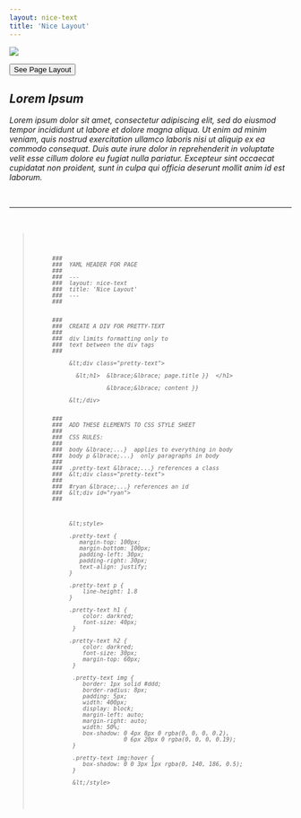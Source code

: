 ```yaml
---
layout: nice-text
title: 'Nice Layout'
---
```





![]({{site.url}}/assets/img/hey-world.png)  


<a href="href='https://github.com/DS4PS/barebones-jekyll/blob/master/_layouts/nice-text.html" target = "_blank"> 
<button onclick="href=''"> See Page Layout <i class="fa fa-github 2x" id="github_icon"> </button>
</a>


## Lorem Ipsum

Lorem ipsum dolor sit amet, consectetur adipiscing elit, sed do eiusmod tempor incididunt ut labore et dolore magna aliqua. Ut enim ad minim veniam, quis nostrud exercitation ullamco laboris nisi ut aliquip ex ea commodo consequat. Duis aute irure dolor in reprehenderit in voluptate velit esse cillum dolore eu fugiat nulla pariatur. Excepteur sint occaecat cupidatat non proident, sunt in culpa qui officia deserunt mollit anim id est laborum.


<br>
<hr>
<br>




<blockquote>
<pre>
<code>

          ###
          ###  YAML HEADER FOR PAGE
          ###  
          ###  ---
          ###  layout: nice-text
          ###  title: 'Nice Layout'
          ###  ---
          ###


          ### 
          ###  CREATE A DIV FOR PRETTY-TEXT
          ###
          ###  div limits formatting only to
          ###  text between the div tags
          ###

               &lt;div class="pretty-text">

                 &lt;h1>  &lbrace;&lbrace; page.title }}  </h1>

                          &lbrace;&lbrace; content }}

               &lt;/div>


          ###
          ###  ADD THESE ELEMENTS TO CSS STYLE SHEET
          ###
          ###  CSS RULES:
          ###
          ###  body &lbrace;...}  applies to everything in body
          ###  body p &lbrace;...}  only paragraphs in body
          ###  
          ###  .pretty-text &lbrace;...} references a class
          ###  &lt;div class="pretty-text">
          ###
          ###  #ryan &lbrace;...} references an id
          ###  &lt;div id="ryan">
          ###



               &lt;style>

               .pretty-text {
                  margin-top: 100px;
                  margin-bottom: 100px;
                  padding-left: 30px;
                  padding-right: 30px;
                  text-align: justify;
               }

               .pretty-text p {
                   line-height: 1.8
               }

               .pretty-text h1 {
                   color: darkred;
                   font-size: 40px;
                }

               .pretty-text h2 {
                   color: darkred;
                   font-size: 30px;
                   margin-top: 60px;
                }

                .pretty-text img {
                   border: 1px solid #ddd;
                   border-radius: 8px;
                   padding: 5px;
                   width: 400px;
                   display: block;
                   margin-left: auto;
                   margin-right: auto;
                   width: 50%;
                   box-shadow: 0 4px 8px 0 rgba(0, 0, 0, 0.2), 
                               0 6px 20px 0 rgba(0, 0, 0, 0.19);
                }

                .pretty-text img:hover {
                   box-shadow: 0 0 3px 1px rgba(0, 140, 186, 0.5);
                }

                &lt;/style>

</code>
</pre>
</blockquote>

